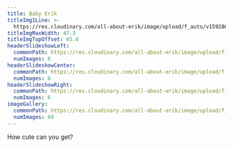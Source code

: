 ```yaml
---
title: Baby Erik
titleImg1Line: >-
  https://res.cloudinary.com/all-about-erik/image/upload/f_auto/v1592865636/Archives/08.%20Baby%20Erik/baby_erik.png
titleImgMaxWidth: 47.3
titleImgTopOffset: 65.6
headerSlideshowLeft:
  commonPath: https://res.cloudinary.com/all-about-erik/image/upload/f_auto/v1592865654/Archives/08.%20Baby%20Erik/header-slideshows/1.%20left/baby-erik_slideshow-left_
  numImages: 6
headerSlideshowCenter:
  commonPath: https://res.cloudinary.com/all-about-erik/image/upload/f_auto/v1592865655/Archives/08.%20Baby%20Erik/header-slideshows/2.%20center/baby-erik_slideshow-center_
  numImages: 6
headerSlideshowRight:
  commonPath: https://res.cloudinary.com/all-about-erik/image/upload/f_auto/v1592865656/Archives/08.%20Baby%20Erik/header-slideshows/3.%20right/baby-erik_slideshow-right_
  numImages: 6
imageGallery:
  commonPath: https://res.cloudinary.com/all-about-erik/image/upload/f_auto/v1592865653/Archives/08.%20Baby%20Erik/gallery/baby-erik_gallery-img_
  numImages: 69
---
```

How cute can you get?